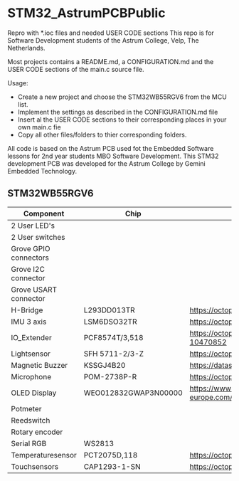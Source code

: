 # STM32_AstrumPCBPublic

Repro with \*.ioc files and needed USER CODE sections
This repo is for Software Development students of the Astrum College, Velp, The Netherlands.

Most projects contains a README.md, a CONFIGURATION.md and the USER CODE sections of the main.c source file.

Usage:

- Create a new project and choose the STM32WB55RGV6 from the MCU list.
- Implement the settings as described in the CONFIGURATION.md file
- Insert al the USER CODE sections to their corresponding places in your own main.c fie
- Copy all other files/folders to thier corresponding folders.

All code is based on the Astrum PCB used fot the Embedded Software lessons for 2nd year students MBO Software Development. This STM32 development PCB was developed for the Astrum College by Gemini Embedded Technology.

## STM32WB55RGV6

| Component             | Chip                 | Datasheet                                                                                      |
| --------------------- | -------------------- | ---------------------------------------------------------------------------------------------- |
| 2 User LED's          |                      |                                                                                                |
| 2 User switches       |                      |                                                                                                |
| Grove GPIO connectors |                      |                                                                                                |
| Grove I2C connector   |                      |                                                                                                |
| Grove USART connector |                      |                                                                                                |
| H-Bridge              | L293DD013TR          | https://octopart.com/datasheet/l293dd013tr-stmicroelectronics-39581684                         |
| IMU 3 axis            | LSM6DSO32TR          | https://octopart.com/datasheet/lsm6dso32tr-stmicroelectronics-108038421                        |
| IO_Extender           | PCF8574T/3,518       | https://octopart.com/datasheet/pcf8574t%2F3%2C518-nxp+semiconductors-10470852                  |
| Lightsensor           | SFH 5711-2/3-Z       | https://octopart.com/datasheet/sfh+5711-2%2F3-z-osram+opto-55557865                            |
| Magnetic Buzzer       | KSSGJ4B20            | https://datasheetspdf.com/pdf/1302247/Kingstate/KSSGJ4B20/1                                    |
| Microphone            | POM-2738P-R          | https://octopart.com/datasheet/pom-2738p-r-pui+audio-19251807                                  |
| OLED Display          | WEO012832GWAP3N00000 | https://www.telerex-europe.com/content/files/pdfs/productPdfs/WS/OLED/WEO012832GWAP3N00000.pdf |
| Potmeter              |                      |                                                                                                |
| Reedswitch            |                      |                                                                                                |
| Rotary encoder        |                      |                                                                                                |
| Serial RGB            | WS2813               |                                                                                                |
| Temperaturesensor     | PCT2075D,118         | https://octopart.com/datasheet/pct2075d%2C118-nxp+semiconductors-27207713                      |
| Touchsensors          | CAP1293-1-SN         | https://octopart.com/datasheet/cap1293-1-sn-microchip-71341885                                 |
